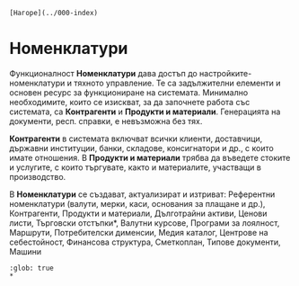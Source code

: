 ```{only} html
[Нагоре](../000-index)
```

# Номенклатури

Функционалност **Номенклатури** дава достъп до настройките-номенклатури и тяхното управление. Те са задължителни елементи и основен ресурс за функциониране на системата. Минимално необходимите, които се изискват, за да започнете работа със системата, са **Контрагенти** и **Продукти и материали**. Генерацията на документи, респ. справки, е невъзможна без тях.  

**Контрагенти** в системата включват всички клиенти, доставчици, държавни институции, банки, складове, консигнатори и др., с които имате отношения. В **Продукти и материали** трябва да въведете стоките и услугите, с които търгувате, както и материалите, участващи в производство.  

В **Номенклатури** се създават, актуализират и изтриват: Референтни номенклатури (валути, мерки, каси, основания за плащане и др.),   
Контрагенти, Продукти и материали, Дълготрайни активи, Ценови листи, Търговски отстъпки*, Валутни курсове, Програми за лоялност, Маршрути, Потребителски дименсии, Медия каталог, Центрове на себестойност, Финансова структура, Сметкоплан, Типове документи, Машини  


```{toctree}
:glob: true
*
```